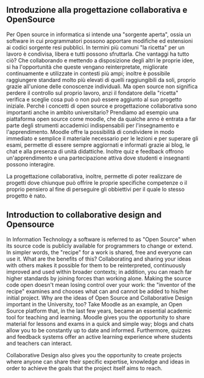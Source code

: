 ## Introduzione alla progettazione collaborativa e OpenSource
Per Open source in informatica si intende una "sorgente aperta", ossia un software in cui programmatori possono apportare modifiche ed estensioni ai codici sorgente resi pubblici. In termini più comuni "la ricetta" per un lavoro è condivisa, libera e tutti possono sfruttarla. 
Che vantaggi ha tutto ciò? Che collaborando e mettendo a disposizione degli altri le proprie idee, si ha l'opportunità che queste vengano reinterpretate, migliorate continuamente e utilizzate in contesti più ampi; inoltre è possibile raggiungere standard molto più elevati di quelli raggiungibili da soli, proprio grazie all'unione delle conoscenze individuali. Ma open source non significa perdere il controllo sul proprio lavoro, anzi il fondatore della "ricetta" verifica e sceglie cosa può o non può essere aggiunto al suo progetto iniziale. 
Perchè i concetti di open source e progettazione collaborativa sono importanti anche in ambito universitario? Prendiamo ad esempio una piattaforma open source come moodle, che da qualche anno è entrata a far parte degli strumenti accademici indispensabili per l'insegnamento e l'apprendimento. Moodle offre la possibilità di condividere in modo immediato e semplice il materiale necessario per le lezioni e per superare gli esami, permette di essere sempre aggiornati e informati grazie ai blog, le chat e alla presenza di unità didattiche. Inoltre quiz e feedback offrono un'apprendimento e una partecipazione attiva dove studenti e insegnanti possono interagire. 

La progettazione collaborativa, inoltre, permette di poter realizzare de progetti dove chiunque può offrire le proprie specifiche competenze o il proprio pensiero al fine di perseguire gli obbiettivi per il quale lo stesso progetto è nato. 

## Introduction to collaborative design and Opensource
In Information Technology a software is referred to as "Open Source" when its source code is publicly available for programmers to change or extend. In simpler words, the "recipe" for a work is shared, free and everyone can use it.
What are the benefits of this? Collaborating and sharing your ideas with others makes it possible for them to be reinterpreted, continuously improved and used within broader contexts; in addition, you can reach far higher standards by joining forces than working alone. Making the source code open doesn't mean losing control over your work: the "inventor of the recipe" examines and chooses what can and cannot be added to his/her initial project.
Why are the ideas of Open Source and Collaborative Design important in the University, too? Take Moodle as an example, an Open Source platform that, in the last few years, became an essential academic tool for teaching and learning. Moodle gives you the opportunity to share material for lessons and exams in a quick and simple way; blogs and chats allow you to be constantly up to date and informed. Furthermore, quizzes and feedback systems offer an active learning experience where students and teachers can interact.

Collaborative Design also gives you the opportunity to create projects where anyone can share their specific expertise, knowledge and ideas in order to achieve the goals that the project itself aims to reach.
